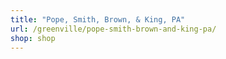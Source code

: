 ```yaml
---
title: "Pope, Smith, Brown, & King, PA"
url: /greenville/pope-smith-brown-and-king-pa/
shop: shop
---
```

